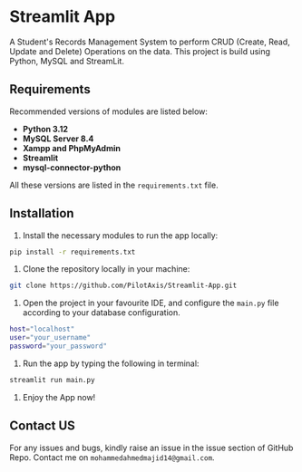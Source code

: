 # Streamlit App

A Student's Records Management System to perform CRUD (Create, Read, Update and Delete) Operations on the data. This project is build using Python, MySQL and StreamLit.

## Requirements

Recommended versions of modules are listed below:

- **Python 3.12**
- **MySQL Server 8.4**
- **Xampp and PhpMyAdmin**
- **Streamlit**
- **mysql-connector-python**

All these versions are listed in the `requirements.txt` file.

## Installation

1. Install the necessary modules to run the app locally:

```bash
pip install -r requirements.txt
```

1. Clone the repository locally in your machine:

```bash
git clone https://github.com/PilotAxis/Streamlit-App.git
```

1. Open the project in your favourite IDE, and configure the `main.py` file according to your database configuration. 

```bash
host="localhost"
user="your_username"
password="your_password"
```

1. Run the app by typing the following in terminal:

```bash
streamlit run main.py
```

1. Enjoy the App now!

## Contact US

For any issues and bugs, kindly raise an issue in the issue section of GitHub Repo. Contact me on `mohammedahmedmajid14@gmail.com`.
